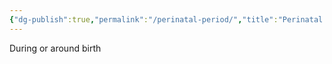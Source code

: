 ```yaml
---
{"dg-publish":true,"permalink":"/perinatal-period/","title":"Perinatal Period","tags":["biology","psychology","lifespan"],"created":"2023-04-21","updated":""}
---
```



During or around birth 
